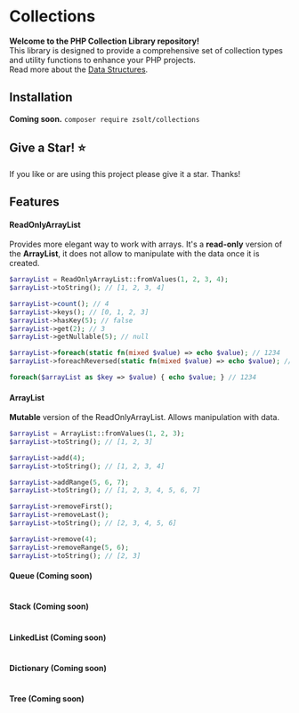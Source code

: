 # Collections
**Welcome to the PHP Collection Library repository!** <br>
This library is designed to provide a comprehensive set of collection types and utility functions to enhance your PHP projects. <br>
Read more about the [Data Structures](https://www.geeksforgeeks.org/what-is-data-structure-types-classifications-and-applications/).

## Installation
**Coming soon.** ```composer require zsolt/collections```

## Give a Star! ⭐
If you like or are using this project please give it a star. Thanks!

## Features

#### ReadOnlyArrayList
Provides more elegant way to work with arrays. It's a **read-only** version of the **ArrayList**, it does not allow to manipulate
with the data once it is created.
```php
$arrayList = ReadOnlyArrayList::fromValues(1, 2, 3, 4);
$arrayList->toString(); // [1, 2, 3, 4]

$arrayList->count(); // 4
$arrayList->keys(); // [0, 1, 2, 3]
$arrayList->hasKey(5); // false
$arrayList->get(2); // 3
$arrayList->getNullable(5); // null

$arrayList->foreach(static fn(mixed $value) => echo $value); // 1234
$arrayList->foreachReversed(static fn(mixed $value) => echo $value); // 4321

foreach($arrayList as $key => $value) { echo $value; } // 1234
```

#### ArrayList
**Mutable** version of the ReadOnlyArrayList. Allows manipulation with data.
```php
$arrayList = ArrayList::fromValues(1, 2, 3);
$arrayList->toString(); // [1, 2, 3]

$arrayList->add(4);
$arrayList->toString(); // [1, 2, 3, 4]

$arrayList->addRange(5, 6, 7);
$arrayList->toString(); // [1, 2, 3, 4, 5, 6, 7]

$arrayList->removeFirst();
$arrayList->removeLast();
$arrayList->toString(); // [2, 3, 4, 5, 6]

$arrayList->remove(4);
$arrayList->removeRange(5, 6);
$arrayList->toString(); // [2, 3]
```

#### Queue (Coming soon)
```php
```

#### Stack (Coming soon)
```php
```

#### LinkedList (Coming soon)
```php
```

#### Dictionary (Coming soon)
```php
```

#### Tree (Coming soon)
```php
```